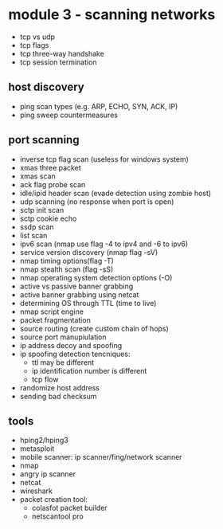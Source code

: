 # module 3 - scanning networks

- tcp vs udp
- tcp flags
- tcp three-way handshake
- tcp session termination

## host discovery 
- ping scan types (e.g. ARP, ECHO, SYN, ACK, IP)
- ping sweep countermeasures

## port scanning
- inverse tcp flag scan (useless for windows system)
- xmas three packet
- xmas scan
- ack flag probe scan
- idle/ipid header scan (evade detection using zombie host)
- udp scanning (no response when port is open)
- sctp init scan
- sctp cookie echo
- ssdp scan
- list scan
- ipv6 scan (nmap use flag -4 to ipv4 and -6 to ipv6)
- service version discovery (nmap flag -sV)
- nmap timing options(flag -T)
- nmap stealth scan (flag -sS)
- nmap operating system detection options (-O)
- active vs passive banner grabbing
- active banner grabbing using netcat
- determining OS through TTL (time to live)
- nmap script engine
- packet fragmentation
- source routing (create custom chain of hops)
- source port manupiulation
- ip address decoy and spoofing
- ip spoofing detection tencniques:
  - ttl may be different
  - ip identification number is different
  - tcp flow
- randomize host address
- sending bad checksum

## tools

- hping2/hping3
- metasploit
- mobile scanner: ip scanner/fing/network scanner
- nmap
- angry ip scanner
- netcat
- wireshark
- packet creation tool:
  - colasfot packet builder
  - netscantool pro